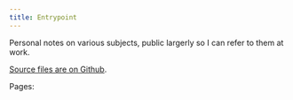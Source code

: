 ```yaml
---
title: Entrypoint
---
```


Personal notes on various subjects, public largerly so I can refer to them at work.

[Source files are on Github](https://github.com/hobbitalastair/hobbitalastair.github.io).

Pages:

